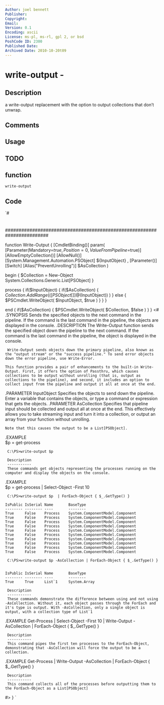 ```yaml
---
Author: joel bennett
Publisher: 
Copyright: 
Email: 
Version: 0.1
Encoding: ascii
License: ms-pl, ms-rl, gpl 2, or bsd
PoshCode ID: 2300
Published Date: 
Archived Date: 2010-10-20t09
---
```


# write-output - 

## Description

a write-output replacement with the option to output collections that don’t unwrap.

## Comments



## Usage



## TODO



## function

`write-output`

## Code

`#
 #
 ########################################################################
 
 function Write-Output {
 [CmdletBinding()]
 param(
     [Parameter(Mandatory=$true, Position=0, ValueFromPipeline=$true)]
     [AllowEmptyCollection()]
     [AllowNull()]
     [System.Management.Automation.PSObject]
     ${InputObject}
 ,
 	[Parameter()]
 	[Switch]
 	[Alias("PreventUnrolling")]
 	$AsCollection
 )
 
 begin
 {
 	$Collection = New-Object System.Collections.Generic.List[PSObject]
 }
 
 process
 {
 	if($InputObject) {
 		if($AsCollection) {
 			$Collection.AddRange( ([PSObject[]]@($InputObject)) )
 		} else {
 			$PSCmdlet.WriteObject( $InputObject, $true )
 		}
 	}
 }
 
 end
 {
 	if($AsCollection) {
 		$PSCmdlet.WriteObject( $Collection, $false )
 	}
 }
 <#
 .SYNOPSIS
     Sends the specified objects to the next command in the pipeline. If the command is the last 
     command in the pipeline, the objects are displayed in the console.
 .DESCRIPTION
     The Write-Output function sends the specified object down the pipeline to the next command. If the command is the last command in the pipeline, the object is displayed in the console.
     
     Write-Output sends objects down the primary pipeline, also known as the "output stream" or the "success pipeline." To send error objects down the error pipeline, use Write-Error.
     
 	This function provides a pair of enhancements to the built-in Write-Output. First, it offers the option of Passthru, which causes collections to be output without unrolling (that is, output as collections to the pipeline), and second, it includes an option to collect input from the pipeline and output it all at once at the end.
 .PARAMETER InputObject
     Specifies the objects to send down the pipeline. Enter a variable that contains the objects, or type a command or expression that gets the objects.
 .PARAMETER AsCollection
 	Specifies that pipeline input should be collected and output all at once at the end. 
 	This effectively allows you to take streaming input and turn it into a collection, or output an array from your function without unrolling.
 	
 	Note that this causes the output to be a List[PSObject].
 .EXAMPLE    
     $p = get-process
     
     C:\PS>write-output $p
     
     Description
     -----------
     These commands get objects representing the processes running on the computer and display the objects on the console.
     
 .EXAMPLE    
     $p = get-process | Select-Object -First 10
     
     C:\PS>write-output $p  | ForEach-Object { $_.GetType() }
 		
 	IsPublic IsSerial Name       BaseType                             
 	-------- -------- ----       --------                             
 	True     False    Process    System.ComponentModel.Component      
 	True     False    Process    System.ComponentModel.Component      
 	True     False    Process    System.ComponentModel.Component      
 	True     False    Process    System.ComponentModel.Component      
 	True     False    Process    System.ComponentModel.Component      
 	True     False    Process    System.ComponentModel.Component      
 	True     False    Process    System.ComponentModel.Component      
 	True     False    Process    System.ComponentModel.Component      
 	True     False    Process    System.ComponentModel.Component      
 	True     False    Process    System.ComponentModel.Component
 
     C:\PS>write-output $p -AsCollection | ForEach-Object { $_.GetType() }
     
 	
 	IsPublic IsSerial Name       BaseType                             
 	-------- -------- ----       --------                             
 	True     True     List`1     System.Array    
 	
     Description
     -----------
     These commands demonstrate the difference between using and not using -AsCollection. Without it, each object passes through the ForEach and it's type is output. With -AsCollection, only a single object is output, with a collection type of List`1
     
 .EXAMPLE
     Get-Process | Select-Object -First 10 | Write-Output -AsCollection | ForEach-Object { $_.GetType() }
     
     Description
     -----------
     This command pipes the first ten processes to the ForEach-Object, demonstrating that -AsCollection will force the output to be a collection.
     
 .EXAMPLE
     Get-Process | Write-Output -AsCollection | ForEach-Object { $_.GetType() }
     
     Description
     -----------
     This command collects all of the processes before outputting them to the ForEach-Object as a List[PSObject]
 #>
 }
`

